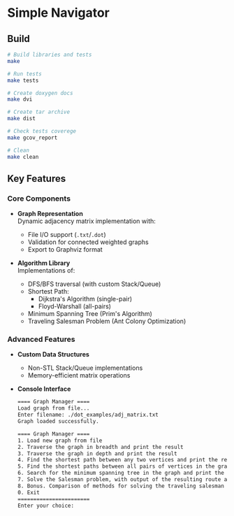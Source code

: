 # Simple Navigator

## Build

  ```bash
  # Build libraries and tests
  make

  # Run tests
  make tests

  # Create doxygen docs
  make dvi

  # Create tar archive
  make dist

  # Check tests coverege
  make gcov_report

  # Clean
  make clean
  ```

## Key Features

### Core Components

- **Graph Representation**  
  Dynamic adjacency matrix implementation with:
  - File I/O support (`.txt`/`.dot`)
  - Validation for connected weighted graphs
  - Export to Graphviz format

- **Algorithm Library**  
  Implementations of:
  - DFS/BFS traversal (with custom Stack/Queue)
  - Shortest Path:
    - Dijkstra's Algorithm (single-pair)
    - Floyd-Warshall (all-pairs)
  - Minimum Spanning Tree (Prim's Algorithm)
  - Traveling Salesman Problem (Ant Colony Optimization)

### Advanced Features

- **Custom Data Structures**
  - Non-STL Stack/Queue implementations
  - Memory-efficient matrix operations

- **Console Interface**

  ```bash
  ==== Graph Manager ====
  Load graph from file...
  Enter filename: ./dot_examples/adj_matrix.txt 
  Graph loaded successfully.

  ==== Graph Manager ====
  1. Load new graph from file
  2. Traverse the graph in breadth and print the result
  3. Traverse the graph in depth and print the result
  4. Find the shortest path between any two vertices and print the result
  5. Find the shortest paths between all pairs of vertices in the graph and print the result matrix
  6. Search for the minimum spanning tree in the graph and print the resulting adjacency matrix
  7. Solve the Salesman problem, with output of the resulting route and its length
  8. Bonus. Comparison of methods for solving the traveling salesman problem
  0. Exit
  =======================
  Enter your choice:
  ```
